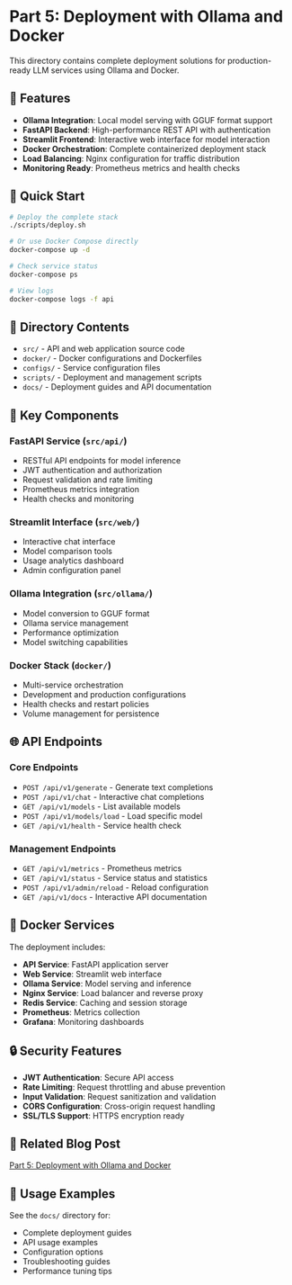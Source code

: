 # Part 5: Deployment with Ollama and Docker

This directory contains complete deployment solutions for production-ready LLM services using Ollama and Docker.

## 🎯 Features

- **Ollama Integration**: Local model serving with GGUF format support
- **FastAPI Backend**: High-performance REST API with authentication
- **Streamlit Frontend**: Interactive web interface for model interaction
- **Docker Orchestration**: Complete containerized deployment stack
- **Load Balancing**: Nginx configuration for traffic distribution
- **Monitoring Ready**: Prometheus metrics and health checks

## 🚀 Quick Start

```bash
# Deploy the complete stack
./scripts/deploy.sh

# Or use Docker Compose directly
docker-compose up -d

# Check service status
docker-compose ps

# View logs
docker-compose logs -f api
```

## 📁 Directory Contents

- `src/` - API and web application source code
- `docker/` - Docker configurations and Dockerfiles
- `configs/` - Service configuration files
- `scripts/` - Deployment and management scripts
- `docs/` - Deployment guides and API documentation

## 🔧 Key Components

### FastAPI Service (`src/api/`)
- RESTful API endpoints for model inference
- JWT authentication and authorization
- Request validation and rate limiting
- Prometheus metrics integration
- Health checks and monitoring

### Streamlit Interface (`src/web/`)
- Interactive chat interface
- Model comparison tools
- Usage analytics dashboard
- Admin configuration panel

### Ollama Integration (`src/ollama/`)
- Model conversion to GGUF format
- Ollama service management
- Performance optimization
- Model switching capabilities

### Docker Stack (`docker/`)
- Multi-service orchestration
- Development and production configurations
- Health checks and restart policies
- Volume management for persistence

## 🌐 API Endpoints

### Core Endpoints
- `POST /api/v1/generate` - Generate text completions
- `POST /api/v1/chat` - Interactive chat completions
- `GET /api/v1/models` - List available models
- `POST /api/v1/models/load` - Load specific model
- `GET /api/v1/health` - Service health check

### Management Endpoints
- `GET /api/v1/metrics` - Prometheus metrics
- `GET /api/v1/status` - Service status and statistics
- `POST /api/v1/admin/reload` - Reload configuration
- `GET /api/v1/docs` - Interactive API documentation

## 🐳 Docker Services

The deployment includes:

- **API Service**: FastAPI application server
- **Web Service**: Streamlit web interface
- **Ollama Service**: Model serving and inference
- **Nginx Service**: Load balancer and reverse proxy
- **Redis Service**: Caching and session storage
- **Prometheus**: Metrics collection
- **Grafana**: Monitoring dashboards

## 🔒 Security Features

- **JWT Authentication**: Secure API access
- **Rate Limiting**: Request throttling and abuse prevention
- **Input Validation**: Request sanitization and validation
- **CORS Configuration**: Cross-origin request handling
- **SSL/TLS Support**: HTTPS encryption ready

## 📖 Related Blog Post

[Part 5: Deployment with Ollama and Docker](https://saptak.github.io/2025/07/25/fine-tuning-small-llms-part5-deployment/)

## 🔗 Usage Examples

See the `docs/` directory for:
- Complete deployment guides
- API usage examples
- Configuration options
- Troubleshooting guides
- Performance tuning tips
